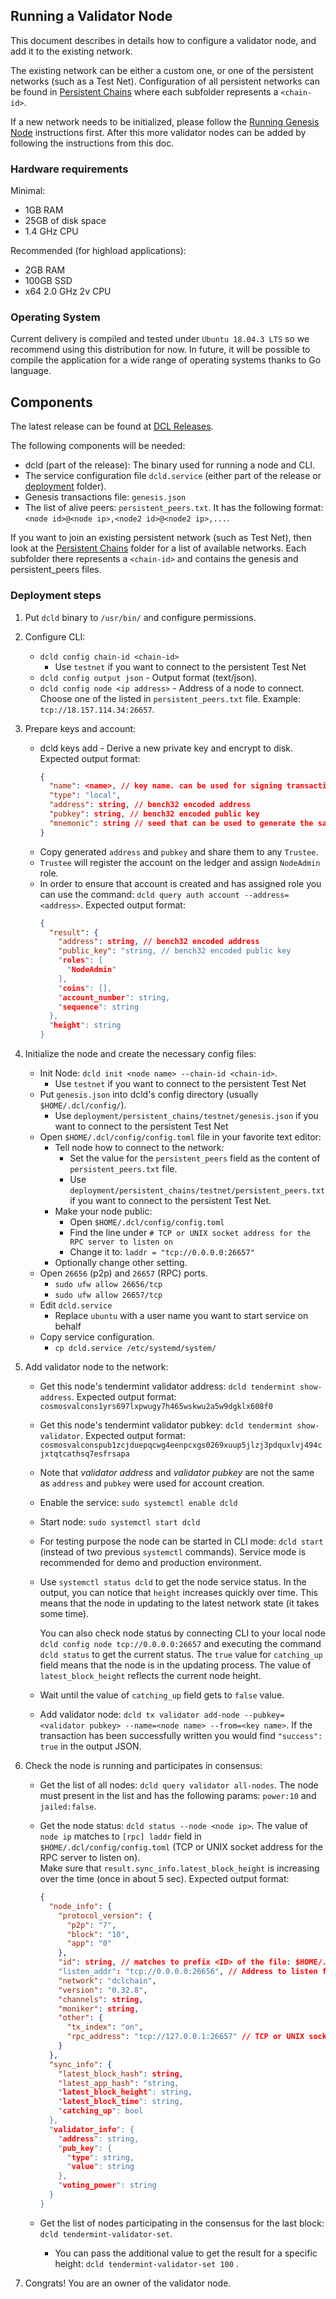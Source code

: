 ## Running a Validator Node

This document describes in details how to configure a validator node, and add it to the existing network.

The existing network can be either a custom one, or one of the persistent networks (such as a Test Net).
Configuration of all persistent networks can be found in [Persistent Chains](../deployment/persistent_chains)
where each subfolder represents a `<chain-id>`.

If a new network needs to be initialized, please follow the [Running Genesis Node](running-genesis-node.md)
instructions first. After this more validator nodes can be added by following the instructions from this doc. 
 

### Hardware requirements

Minimal:
- 1GB RAM
- 25GB of disk space
- 1.4 GHz CPU

Recommended (for highload applications):
- 2GB RAM
- 100GB SSD
- x64 2.0 GHz 2v CPU

### Operating System

Current delivery is compiled and tested under `Ubuntu 18.04.3 LTS` so we recommend using this distribution for now. In future, it will be possible to compile the application for a wide range of operating systems thanks to Go language.

## Components

The latest release can be found at [DCL Releases](https://github.com/zigbee-alliance/distributed-compliance-ledger/releases).

The following components will be needed:

* dcld (part of the release): The binary used for running a node and CLI.
* The service configuration file `dcld.service` 
(either part of the release or [deployment](https://github.com/zigbee-alliance/distributed-compliance-ledger/deployment) folder).    
* Genesis transactions file: `genesis.json`
* The list of alive peers: `persistent_peers.txt`. It has the following format: `<node id>@<node ip>,<node2 id>@<node2 ip>,...`.

If you want to join an existing persistent network (such as Test Net), then look at the [Persistent Chains](../deployment/persistent_chains)
folder for a list of available networks. Each subfolder there represents a `<chain-id>` 
and contains the genesis and persistent_peers files. 

### Deployment steps

1. Put `dcld` binary to `/usr/bin/` and configure permissions.

2. Configure CLI:
    * `dcld config chain-id <chain-id>`
      * Use `testnet` if you want to connect to the persistent Test Net
    * `dcld config output json` - Output format (text/json).
    * `dcld config node <ip address>` - Address of a node to connect. 
    Choose one of the listed in `persistent_peers.txt` file. 
    Example: `tcp://18.157.114.34:26657`.

3. Prepare keys and account:
    * dcld keys add <name> - Derive a new private key and encrypt to disk.
    Expected output format: 
        ```json
        {
          "name": <name>, // key name. can be used for signing transactions
          "type": "local",
          "address": string, // bench32 encoded address
          "pubkey": string, // bench32 encoded public key
          "mnemonic": string // seed that can be used to generate the same private/public key pair
        }
        ```
    * Copy generated `address` and `pubkey` and share them to any `Trustee`. 
    * `Trustee` will register the account on the ledger and assign `NodeAdmin` role.
    * In order to ensure that account is created and has assigned role you can use the command: 
    `dcld query auth account --address=<address>`.
    Expected output format: 
        ```json
        {
          "result": {
            "address": string, // bench32 encoded address
            "public_key": "string, // bench32 encoded public key
            "roles": [
              "NodeAdmin"
            ],
            "coins": [],
            "account_number": string,
            "sequence": string
          },
          "height": string
        }
        ```

4. Initialize the node and create the necessary config files:
    * Init Node: `dcld init <node name> --chain-id <chain-id>`.
        * Use `testnet` if you want to connect to the persistent Test Net
    * Put `genesis.json` into dcld's config directory (usually `$HOME/.dcl/config/`).
        * Use `deployment/persistent_chains/testnet/genesis.json` if you want to connect to the persistent Test Net
    * Open `$HOME/.dcl/config/config.toml` file in your favorite text editor:
        * Tell node how to connect to the network:
            * Set the value for the `persistent_peers` field as the content of `persistent_peers.txt` file.
            * Use `deployment/persistent_chains/testnet/persistent_peers.txt` if you want to connect to the persistent Test Net.
        * Make your node public:
            * Open `$HOME/.dcl/config/config.toml`
            * Find the line under `# TCP or UNIX socket address for the RPC server to listen on`
            * Change it to: `laddr = "tcp://0.0.0.0:26657"`
        * Optionally change other setting.
    * Open `26656` (p2p) and `26657` (RPC) ports. 
        * `sudo ufw allow 26656/tcp`
        * `sudo ufw allow 26657/tcp`
    * Edit `dcld.service`
        * Replace `ubuntu` with a user name you want to start service on behalf
    * Copy service configuration.
        * `cp dcld.service /etc/systemd/system/`

5. Add validator node to the network:
   * Get this node's tendermint validator address: `dcld tendermint show-address`.
       Expected output format: 
           ```
           cosmosvalcons1yrs697lxpwugy7h465wskwu2a5w9dgklx608f0
           ```
   * Get this node's tendermint validator pubkey: `dcld tendermint show-validator`.
       Expected output format: 
           ```
           cosmosvalconspub1zcjduepqcwg4eenpcxgs0269xuup5jlzj3pdquxlvj494cjxtqtcathsq7esfrsapa
           ```
   * Note that *validator address* and *validator pubkey* are not the same as `address` and `pubkey` were used for account creation.

   * Enable the service: `sudo systemctl enable dcld`
   * Start node: `sudo systemctl start dcld`
    
   * For testing purpose the node can be started in CLI mode: `dcld start` (instead of two previous `systemctl` commands).
   Service mode is recommended for demo and production environment.
   
   * Use `systemctl status dcld` to get the node service status. 
    In the output, you can notice that `height` increases quickly over time. 
    This means that the node in updating to the latest network state (it takes some time).
        
        You can also check node status by connecting CLI to your local node `dcld config node tcp://0.0.0.0:26657`
        and executing the command `dcld status` to get the current status.
        The `true` value for `catching_up` field means that the node is in the updating process.
        The value of `latest_block_height` reflects the current node height.
       
   * Wait until the value of `catching_up` field gets to `false` value.
      
   * Add validator node: `dcld tx validator add-node --pubkey=<validator pubkey> --name=<node name> --from=<key name>`.
   If the transaction has been successfully written you would find `"success": true` in the output JSON. 

6. Check the node is running and participates in consensus:
    * Get the list of all nodes: `dcld query validator all-nodes`. 
    The node must present in the list and has the following params: `power:10` and `jailed:false`.

    * Get the node status: `dcld status --node <node ip>`. 
    The value of `node ip` matches to `[rpc] laddr` field in `$HOME/.dcl/config/config.toml`
    (TCP or UNIX socket address for the RPC server to listen on).  
    Make sure that `result.sync_info.latest_block_height` is increasing over the time (once in about 5 sec).
       Expected output format: 
        ```json
        {
          "node_info": {
            "protocol_version": {
              "p2p": "7",
              "block": "10",
              "app": "0"
            },
            "id": string, // matches to prefix <ID> of the file: $HOME/.dcl/config/gentx/gentx-<ID>.json
            "listen_addr": "tcp://0.0.0.0:26656", // Address to listen for incoming connections. Matches to $HOME/.dcl/config/config.toml [p2p] `laddr` filed.
            "network": "dclchain",
            "version": "0.32.8",
            "channels": string,
            "moniker": string,
            "other": {
              "tx_index": "on",
              "rpc_address": "tcp://127.0.0.1:26657" // TCP or UNIX socket address for the RPC server to listen on. Matches to $HOME/.dcl/config/config.toml [rpc] `laddr` filed. 
            }
          },
          "sync_info": {
            "latest_block_hash": string,
            "latest_app_hash": "string,
            "latest_block_height": string,
            "latest_block_time": string,
            "catching_up": bool
          },
          "validator_info": {
            "address": string,
            "pub_key": {
              "type": string,
              "value": string
            },
            "voting_power": string
          }
        }
        ```
    
    * Get the list of nodes participating in the consensus for the last block: `dcld tendermint-validator-set`.
        * You can pass the additional value to get the result for a specific height: `dcld tendermint-validator-set 100`  .
      
7. Congrats! You are an owner of the validator node.
